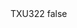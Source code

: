 <?xml version="1.0" encoding="UTF-8"?>
<CustomMetadata xmlns="http://soap.sforce.com/2006/04/metadata">
    <label>TXU322</label>
    <protected>false</protected>
</CustomMetadata>
